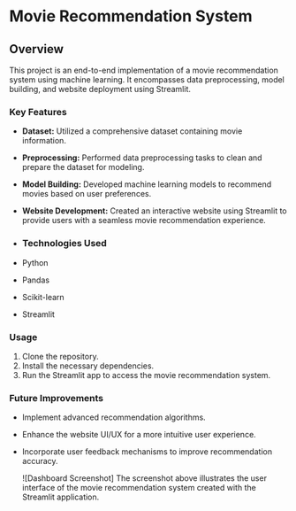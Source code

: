 # Movie Recommendation System

## Overview
This project is an end-to-end implementation of a movie recommendation system using machine learning. It encompasses data preprocessing, model building, and website deployment using Streamlit.

### Key Features

- **Dataset:** Utilized a comprehensive dataset containing movie information.
- **Preprocessing:** Performed data preprocessing tasks to clean and prepare the dataset for modeling.
- **Model Building:** Developed machine learning models to recommend movies based on user preferences.
- **Website Development:** Created an interactive website using Streamlit to provide users with a seamless movie recommendation experience.

- ### Technologies Used

- Python
- Pandas
- Scikit-learn
- Streamlit

### Usage

1. Clone the repository.
2. Install the necessary dependencies.
3. Run the Streamlit app to access the movie recommendation system.

### Future Improvements

- Implement advanced recommendation algorithms.
- Enhance the website UI/UX for a more intuitive user experience.
- Incorporate user feedback mechanisms to improve recommendation accuracy.

  ![Dashboard Screenshot]
  The screenshot above illustrates the user interface of the movie recommendation system created with the Streamlit application.

